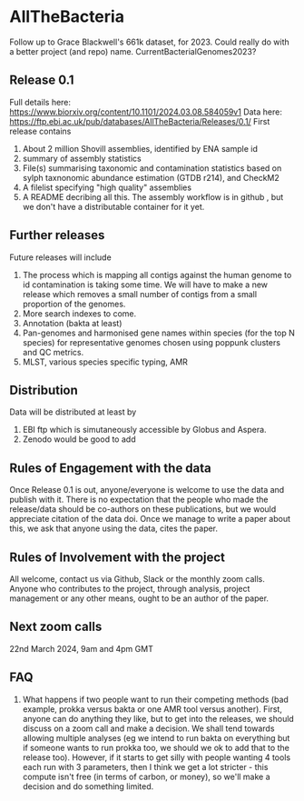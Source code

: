 # AllTheBacteria
Follow up to Grace Blackwell's 661k dataset, for 2023.
Could really do with a better project (and repo) name. CurrentBacterialGenomes2023?

## Release 0.1
Full details here: https://www.biorxiv.org/content/10.1101/2024.03.08.584059v1
Data here: https://ftp.ebi.ac.uk/pub/databases/AllTheBacteria/Releases/0.1/
First release contains
1. About 2 million Shovill assemblies, identified by ENA sample id
2. summary of assembly statistics
3. File(s) summarising taxonomic and contamination statistics based on sylph taxnonomic abundance estimation (GTDB r214), and CheckM2 
4. A filelist specifying  "high quality" assemblies
5. A README decribing all this.
The assembly workflow is in github , but we don't have a distributable container for it yet.
   

## Further releases
Future releases will include
1. The process which is mapping all contigs against the human genome to id contamination is taking some time. We will have to make a new release
   which removes a small number of contigs from a small proportion of the genomes.
2. More search indexes to come.   
3. Annotation (bakta at least)
4. Pan-genomes and harmonised gene names within species (for the top N species) for representative genomes chosen using poppunk clusters and QC metrics.
5. MLST, various species specific typing, AMR


## Distribution
Data will be distributed at least by
1. EBI ftp which is simutaneously accessible by Globus and Aspera.
2. Zenodo would be good to add

   
## Rules of Engagement with the data
Once Release 0.1 is out, anyone/everyone is welcome to use the data and publish with it. There is no expectation that the people who made the release/data should be co-authors on these publications, but we would appreciate citation of the data doi. Once we manage to write a paper about this, we ask that anyone using the data, cites the paper. 

## Rules of Involvement with the project
All welcome, contact us via Github, Slack or the monthly zoom calls. Anyone who contributes to the project, through analysis, project management or any other means, ought to be an author of the paper. 

## Next zoom calls
22nd March 2024, 9am and 4pm GMT



## FAQ
1. What happens if two people want to run their competing methods (bad example, prokka versus bakta or one AMR tool versus another). First, anyone can do anything they like, but to get into the releases, we should discuss on a zoom call and make a decision. We shall tend towards allowing multiple analyses (eg we intend to run bakta on everything but if someone wants to run prokka too, we should we ok to add that to the release too). However, if it starts to get silly with people wanting 4 tools each run with 3 parameters, then I think we get a lot stricter - this compute isn't free (in terms of carbon, or money), so we'll make a decision and do something limited. 

